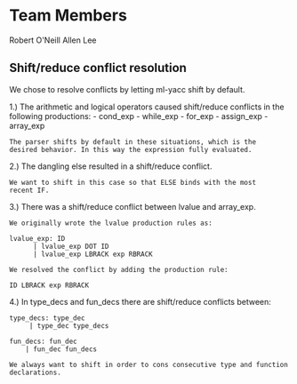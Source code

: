 
# Team Members
Robert O'Neill
Allen Lee

## Shift/reduce conflict resolution

We chose to resolve conflicts by letting ml-yacc shift by default.

1.) The arithmetic and logical operators caused shift/reduce conflicts
    in the following productions:
    - cond_exp 
    - while_exp 
    - for_exp
    - assign_exp
    - array_exp
 
    The parser shifts by default in these situations, which is the
    desired behavior. In this way the expression fully evaluated.

2.) The dangling else resulted in a shift/reduce conflict.
  
    We want to shift in this case so that ELSE binds with the most
    recent IF.

3.) There was a shift/reduce conflict between lvalue and array_exp.

    We originally wrote the lvalue production rules as:

    lvalue_exp: ID                             
	      | lvalue_exp DOT ID            
	      | lvalue_exp LBRACK exp RBRACK 

    We resolved the conflict by adding the production rule:

    ID LBRACK exp RBRACK

4.) In type_decs and fun_decs there are shift/reduce conflicts between:

    type_decs: type_dec                      
	     | type_dec type_decs            

    fun_decs: fun_dec                        
	    | fun_dec fun_decs

    We always want to shift in order to cons consecutive type and function declarations.	    

    
